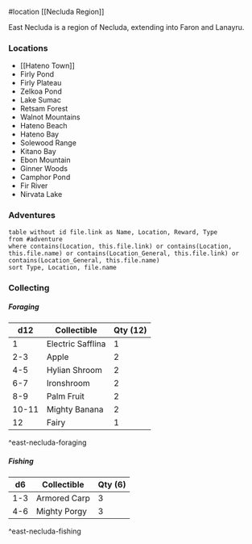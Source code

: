 #location [[Necluda Region]]

East Necluda is a region of Necluda, extending into Faron and Lanayru.

### Locations

* [[Hateno Town]]
* Firly Pond
* Firly Plateau
* Zelkoa Pond
* Lake Sumac
* Retsam Forest
* Walnot Mountains
* Hateno Beach
* Hateno Bay
* Solewood Range
* Kitano Bay
* Ebon Mountain
* Ginner Woods
* Camphor Pond
* Fir River
* Nirvata Lake

### Adventures
```dataview
table without id file.link as Name, Location, Reward, Type
from #adventure
where contains(Location, this.file.link) or contains(Location, this.file.name) or contains(Location_General, this.file.link) or contains(Location_General, this.file.name)
sort Type, Location, file.name
```

### Collecting

##### Foraging

| d12   | Collectible       | Qty (12) |
| ----- | ----------------- | -------- |
| 1     | Electric Safflina | 1        |
| 2-3   | Apple             | 2        |
| 4-5   | Hylian Shroom     | 2        |
| 6-7   | Ironshroom        | 2        |
| 8-9   | Palm Fruit        | 2        |
| 10-11 | Mighty Banana     | 2        |
| 12    | Fairy             | 1        |
^east-necluda-foraging

##### Fishing

| d6  | Collectible  | Qty (6) |
| --- | ------------ | ------- |
| 1-3 | Armored Carp | 3       |
| 4-6 | Mighty Porgy | 3       |
^east-necluda-fishing
